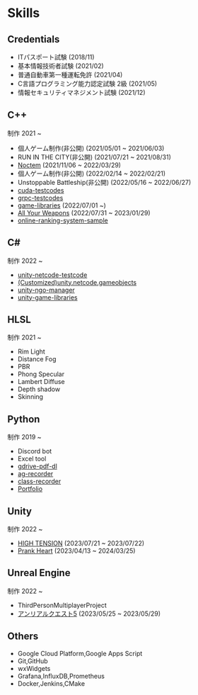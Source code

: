 # Skills

## Credentials

- ITパスポート試験 (2018/11)
- 基本情報技術者試験 (2021/02)
- 普通自動車第一種運転免許 (2021/04)
- C言語プログラミング能力認定試験 2級 (2021/05)
- 情報セキュリティマネジメント試験 (2021/12)

## C++

制作 2021 ~

- 個人ゲーム制作(非公開) (2021/05/01 ~ 2021/06/03)
- RUN IN THE CITY(非公開) (2021/07/21 ~ 2021/08/31)
- [Noctem](../works/noctem.md) (2021/11/06 ~ 2022/03/29)
- 個人ゲーム制作(非公開) (2022/02/14 ~ 2022/02/21)
- Unstoppable Battleship(非公開) (2022/05/16 ~ 2022/06/27)
- [cuda-testcodes](https://github.com/shirokuma1101/cuda-testcodes)
- [grpc-testcodes](https://github.com/shirokuma1101/grpc-testcodes)
- [game-libraries](../works/gamelibraries.md) (2022/07/01 ~)
- [All Your Weapons](../works/allyourweapons.md) (2022/07/31 ~ 2023/01/29)
- [online-ranking-system-sample](https://github.com/shirokuma1101/online-ranking-system-sample)

## C\#

制作 2022 ~

- [unity-netcode-testcode](https://github.com/shirokuma1101/unity-netcode-testcode)
- [(Customized)unity.netcode.gameobjects](https://github.com/shirokuma1101/com.unity.netcode.gameobjects)
- [unity-ngo-manager](https://github.com/shirokuma1101/unity-ngo-manager)
- [unity-game-libraries](https://github.com/shirokuma1101/unity-game-libraries)

## HLSL

制作 2021 ~

- Rim Light
- Distance Fog
- PBR
- Phong Specular
- Lambert Diffuse
- Depth shadow
- Skinning

## Python

制作 2019 ~

- Discord bot
- Excel tool
- [gdrive-pdf-dl](https://github.com/shirokuma1101/gdrive-pdf-dl)
- [ag-recorder](https://github.com/shirokuma1101/ag-recorder)
- [class-recorder](https://github.com/shirokuma1101/class-recorder)
- [Portfolio](https://shirokuma1101.github.io/shirokuma1101/)

## Unity

制作 2022 ~

- [HIGH TENSION](https://x.com/kobedenshi_life/status/1688415034136043520) (2023/07/21 ~ 2023/07/22)
- [Prank Heart](../works/prankheart.md) (2023/04/13 ~ 2024/03/25)

## Unreal Engine

制作 2022 ~

- ThirdPersonMultiplayerProject
- [アンリアルクエスト5](https://www.youtube.com/watch?v=fPrHTTmiohA) (2023/05/25 ~ 2023/05/29)

## Others

- Google Cloud Platform,Google Apps Script
- Git,GitHub
- wxWidgets
- Grafana,InfluxDB,Prometheus
- Docker,Jenkins,CMake
